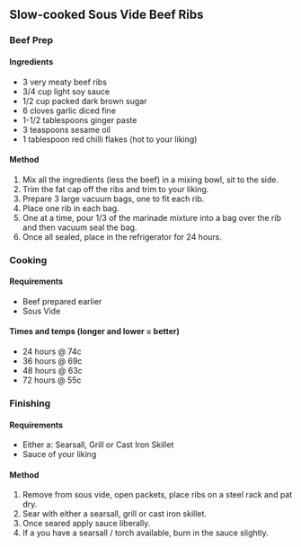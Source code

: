 ## Slow-cooked Sous Vide Beef Ribs

### Beef Prep

#### Ingredients

* 3 very meaty beef ribs
* 3/4 cup light soy sauce
* 1/2 cup packed dark brown sugar
* 6 cloves garlic diced fine
* 1-1/2 tablespoons ginger paste
* 3 teaspoons sesame oil
* 1 tablespoon red chilli flakes (hot to your liking)

#### Method

1. Mix all the ingredients (less the beef) in a mixing bowl, sit to the side.
1. Trim the fat cap off the ribs and trim to your liking.
1. Prepare 3 large vacuum bags, one to fit each rib.
1. Place one rib in each bag.
1. One at a time, pour 1/3 of the marinade mixture into a bag over the rib and then vacuum seal the bag.
1. Once all sealed, place in the refrigerator for 24 hours.


### Cooking

#### Requirements

* Beef prepared earlier
* Sous Vide

#### Times and temps (longer and lower = better)

* 24 hours @ 74c
* 36 hours @ 69c
* 48 hours @ 63c
* 72 hours @ 55c


### Finishing

#### Requirements

* Either a: Searsall, Grill or Cast Iron Skillet
* Sauce of your liking

#### Method

1. Remove from sous vide, open packets, place ribs on a steel rack and pat dry.
1. Sear with either a searsall, grill or cast iron skillet.
1. Once seared apply sauce liberally.
1. If a you have a searsall / torch available, burn in the sauce slightly.
